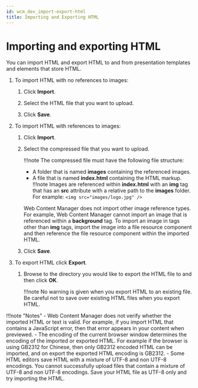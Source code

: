```yaml
---
id: wcm_dev_import-export-html
title: Importing and Exporting HTML
---
```

# Importing and exporting HTML

You can import HTML and export HTML to and from presentation templates and elements that store HTML.

1.  To import HTML with no references to images:

    1.  Click **Import**.

    2.  Select the HTML file that you want to upload.

    3.  Click **Save**.

2.  To import HTML with references to images:

    1.  Click **Import**.

    2.  Select the compressed file that you want to upload.

        !!!note
            The compressed file must have the following file structure:

        -   A folder that is named **images** containing the referenced images.
        -   A file that is named **index.html** containing the HTML markup.
        !!!note
            Images are referenced within **index.html** with an **img** tag that has an **src** attribute with a relative path to the **images** folder. For example: `<img src="images/logo.jpg" />`

        Web Content Manager does not import other image reference types. For example, Web Content Manager cannot import an image that is referenced within a **background** tag. To import an image in tags other than **img** tags, import the image into a file resource component and then reference the file resource component within the imported HTML.

    3.  Click **Save**.

3.  To export HTML click **Export**.

    1.  Browse to the directory you would like to export the HTML file to and then click **OK**.

        !!!note
            No warning is given when you export HTML to an existing file. Be careful not to save over existing HTML files when you export HTML.


!!!note "Notes"
    -   Web Content Manager does not verify whether the imported HTML or text is valid. For example, if you import HTML that contains a JavaScript error, then that error appears in your content when previewed.
    -   The encoding of the current browser window determines the encoding of the imported or exported HTML. For example if the browser is using GB2312 for Chinese, then only GB2312 encoded HTML can be imported, and on export the exported HTML encoding is GB2312.
    -   Some HTML editors save HTML with a mixture of UTF-8 and non UTF-8 encodings. You cannot successfully upload files that contain a mixture of UTF-8 and non UTF-8 encodings. Save your HTML file as UTF-8 only and try importing the HTML.


